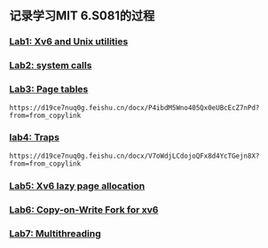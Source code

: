 ## 记录学习MIT 6.S081的过程

### [Lab1: Xv6 and Unix utilities](lab1_util/README.md)
### [Lab2: system calls](lab2_syscall/README.md)
### [Lab3: Page tables](lab3_pgtbl/README.md)
    https://d19ce7nuq0g.feishu.cn/docx/P4ibdM5Wno405Qx0eUBcEcZ7nPd?from=from_copylink
### [lab4: Traps](lab4_traps/README.md)
    https://d19ce7nuq0g.feishu.cn/docx/V7oWdjLCdojoQFx8d4YcTGejn8X?from=from_copylink
### [Lab5: Xv6 lazy page allocation](lab5_lazy/README.md)
### [Lab6: Copy-on-Write Fork for xv6](lab6_cow/README.md)
### [Lab7: Multithreading](lab7_mul/README.md)
